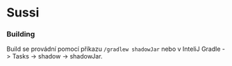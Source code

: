 # Sussi

### Building
Build se provádní pomocí příkazu `/gradlew shadowJar` nebo v InteliJ Gradle -> Tasks -> shadow -> shadowJar.